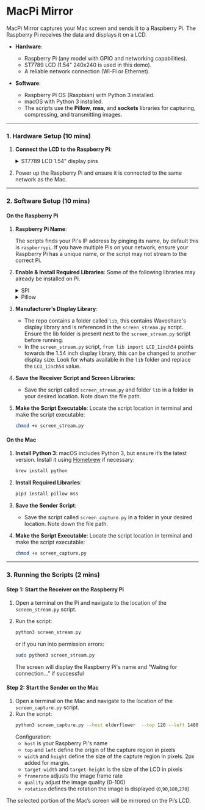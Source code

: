# MacPi Mirror

MacPi Mirror captures your Mac screen and sends it to a Raspberry Pi. The Raspberry Pi receives the data and displays it on a LCD.

- **Hardware**:
  - Raspberry Pi (any model with GPIO and networking capabilities).
  - ST7789 LCD (1.54" 240x240 is used in this demo).
  - A reliable network connection (Wi-Fi or Ethernet).

- **Software**:
  - Raspberry Pi OS (Raspbian) with Python 3 installed.
  - macOS with Python 3 installed.
  - The scripts use the **Pillow**, **mss**, and **sockets** libraries for capturing, compressing, and transmitting images.

---


### **1. Hardware Setup (10 mins)** 

1. **Connect the LCD to the Raspberry Pi**:
   <details>
    <summary>ST7789 LCD 1.54" display pins</summary>

   | LCD Pin   | Raspberry Pi Pin |
   |-----------|------------------|
   | VCC       | 5V               |
   | GND       | GND              |
   | DIN       | GPIO 19 (MOSI)   |
   | CLK       | GPIO 23 (SCLK)   |
   | CS        | GPIO 24 (CE0)    |
   | DS/DC     | GPIO 25          |
   | RST       | GPIO 27          |
   | BL        | GPIO 18          |
  
   </details>

2. Power up the Raspberry Pi and ensure it is connected to the same network as the Mac.

---


### **2. Software Setup (10 mins)**

#### **On the Raspberry Pi**
1. **Raspberry Pi Name**:

   The scripts finds your Pi's IP address by pinging its name, by default this is `raspberrypi`. If you have multiple Pis on your network, ensure your Raspberry Pi has a unique name, or the script may not stream to the correct Pi.

3. **Enable & Install Required Libraries**:
   Some of the following libraries may already be installed on Pi.
   <details>
     <Summary>SPI</Summary>

     Step 1: Enable SPI on the Raspberry Pi

     Open the terminal and run:
      ```bash
      sudo raspi-config
      ```
      
     Navigate to: Interfacing Options -> SPI -> Enable
      
      Reboot the Pi to apply the changes:
      ```bash
      sudo reboot
      ```
      Step 2: Install spidev Library (optional)
      
      After rebooting, ensure the spidev Python library is installed.
      ```bash
      sudo apt update
      sudo apt install python3-spidev
      ```
      
      If the above does not work, install it using pip:
      ```bash
      pip3 install spidev
      ```

   </details>
   
   <details>
     <Summary>Pillow</Summary>
     
   ```bash
   sudo apt install python3 python3-pip
   pip3 install pillow
   ```
   </details>




4. **Manufacturer’s Display Library**:
   - The repo contains a folder called `lib`, this contains Waveshare's display library and is referenced in the `screen_stream.py` script. Ensure the lib folder is present next to the `screen_stream.py` script before running.
   - In the `screen_stream.py` script, `from lib import LCD_1inch54` points towards the 1.54 inch display library, this can be changed to another display size. Look for whats available in the `lib` folder and replace the `LCD_1inch54` value.

5. **Save the Receiver Script and Screen Libraries**:
   - Save the script called `screen_stream.py` and folder `lib` in a folder in your desired location. Note down the file path.

6. **Make the Script Executable**:
   Locate the script location in terminal and make the script executable:
   ```bash
   chmod +x screen_stream.py
   ```



#### **On the Mac**
1. **Install Python 3**:
   macOS includes Python 3, but ensure it’s the latest version. Install it using [Homebrew](https://brew.sh) if necessary:
   ```bash
   brew install python
   ```

2. **Install Required Libraries**:
   ```bash
   pip3 install pillow mss
   ```

3. **Save the Sender Script**:
   - Save the script called `screen_capture.py` in a folder in your desired location. Note down the file path.

5. **Make the Script Executable**:
   Locate the script location in terminal and make the script executable:
   ```bash
   chmod +x screen_capture.py
   ```

---


### **3. Running the Scripts (2 mins)**

#### Step 1: Start the Receiver on the Raspberry Pi
1. Open a terminal on the Pi and navigate to the location of the `screen_stream.py` script.
2. Run the script:
   ```bash
   python3 screen_stream.py
   ```
    or if you run into permission errors:
  
   ```bash
   sudo python3 screen_stream.py
   ```
   The screen will display the Raspberry Pi's name and "Waitng for connection..." if successful

#### Step 2: Start the Sender on the Mac
1. Open a terminal on the Mac and navigate to the location of the `screen_capture.py` script.
2. Run the script:
   ```bash
   python3 screen_capture.py --host elderflower  --top 120 --left 1480 --width 242 --height 242 --target-width 240 --target-height 240 --framerate 100 --quality 100 --rotation 0
   ```
   Configuration:
   - `host` is your Raspberry Pi's name
   - `top` and `left` define the origin of the capture region in pixels
   - `width` and `height` define the size of the capture region in pixels. 2px added for margin.
   - `target-width` and `target-height` is the size of the LCD in pixels
   - `framerate` adjusts the image frame rate
   - `quality` adjust the image quality (0-100)
   - `rotation` defines the rotation the image is displayed (`0`,`90`,`180`,`270`)

The selected portion of the Mac’s screen will be mirrored on the Pi’s LCD.





